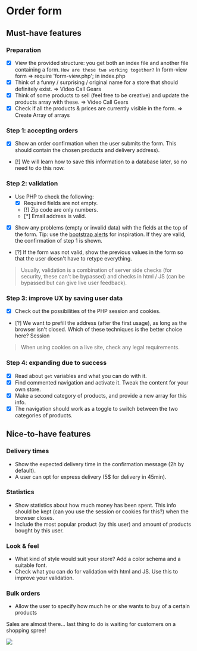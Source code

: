 # Order form

## Must-have features

### Preparation

- [x] View the provided structure: you get both an index file and another file containing a form. `How are these two working together?` In form-view form => require 'form-view.php'; in index.php
- [x] Think of a funny / surprising / original name for a store that should definitely exist. => Video Call Gears
- [x] Think of some products to sell (feel free to be creative) and update the products array with these. => Video Call Gears
- [x] Check if all the products & prices are currently visible in the form. => Create Array of arrays

### Step 1: accepting orders

- [x] Show an order confirmation when the user submits the form. This should contain the chosen products and delivery address).
- [!] We will learn how to save this information to a database later, so no need to do this now.

### Step 2: validation

- Use PHP to check the following:
  - [x] Required fields are not empty.
  - [!] Zip code are only numbers.
  - [*] Email address is valid.
- [x] Show any problems (empty or invalid data) with the fields at the top of the form. Tip: use the [bootstrap alerts](https://getbootstrap.com/docs/4.0/components/alerts/) for inspiration. If they are valid, the confirmation of step 1 is shown.
- [?] If the form was not valid, show the previous values in the form so that the user doesn't have to retype everything.

> Usually, validation is a combination of server side checks (for security, these can't be bypassed) and checks in html / JS (can be bypassed but can give live user feedback).

### Step 3: improve UX by saving user data

- [x] Check out the possibilities of the PHP session and cookies.
- [?] We want to prefill the address (after the first usage), as long as the browser isn't closed. Which of these techniques is the better choice here? Session

> When using cookies on a live site, check any legal requirements.

### Step 4: expanding due to success

- [x] Read about `get` variables and what you can do with it.
- [x] Find commented navigation and activate it. Tweak the content for your own store.
- [x] Make a second category of products, and provide a new array for this info.
- [x] The navigation should work as a toggle to switch between the two categories of products.

## Nice-to-have features

### Delivery times

- Show the expected delivery time in the confirmation message (2h by default).
- A user can opt for express delivery (5$ for delivery in 45min).

### Statistics

- Show statistics about how much money has been spent. This info should be kept (can you use the session or cookies for this?) when the browser closes.
- Include the most popular product (by this user) and amount of products bought by this user.

### Look & feel

- What kind of style would suit your store? Add a color schema and a suitable font.
- Check what you can do for validation with html and JS. Use this to improve your validation.

### Bulk orders

- Allow the user to specify how much he or she wants to buy of a certain products

Sales are almost there... last thing to do is waiting for customers on a shopping spree!

![](https://media.giphy.com/media/iJmi4OLkDgO9aZWS1R/giphy.gif)
